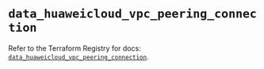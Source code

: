 # `data_huaweicloud_vpc_peering_connection`

Refer to the Terraform Registry for docs: [`data_huaweicloud_vpc_peering_connection`](https://registry.terraform.io/providers/huaweicloud/huaweicloud/1.71.1/docs/data-sources/vpc_peering_connection).
